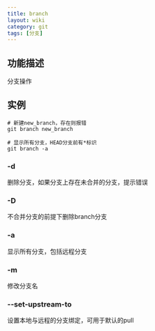 ```yaml
---
title: branch
layout: wiki
category: git
tags: [分支]
---
```


## 功能描述

分支操作

## 实例

~~~
# 新建new_branch，存在则报错
git branch new_branch

# 显示所有分支，HEAD分支前有*标识
git branch -a
~~~

### -d

删除分支，如果分支上存在未合并的分支，提示错误

### -D

不合并分支的前提下删除branch分支

### -a

显示所有分支，包括远程分支

### -m

修改分支名

### --set-upstream-to

设置本地与远程的分支绑定，可用于默认的pull
